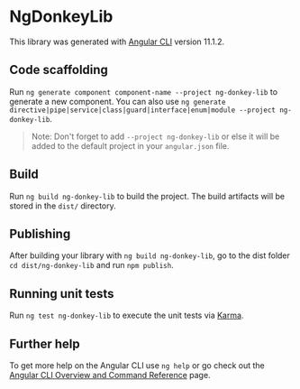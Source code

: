 # NgDonkeyLib

This library was generated with [Angular CLI](https://github.com/angular/angular-cli) version 11.1.2.

## Code scaffolding

Run `ng generate component component-name --project ng-donkey-lib` to generate a new component. You can also use `ng generate directive|pipe|service|class|guard|interface|enum|module --project ng-donkey-lib`.
> Note: Don't forget to add `--project ng-donkey-lib` or else it will be added to the default project in your `angular.json` file. 

## Build

Run `ng build ng-donkey-lib` to build the project. The build artifacts will be stored in the `dist/` directory.

## Publishing

After building your library with `ng build ng-donkey-lib`, go to the dist folder `cd dist/ng-donkey-lib` and run `npm publish`.

## Running unit tests

Run `ng test ng-donkey-lib` to execute the unit tests via [Karma](https://karma-runner.github.io).

## Further help

To get more help on the Angular CLI use `ng help` or go check out the [Angular CLI Overview and Command Reference](https://angular.io/cli) page.
